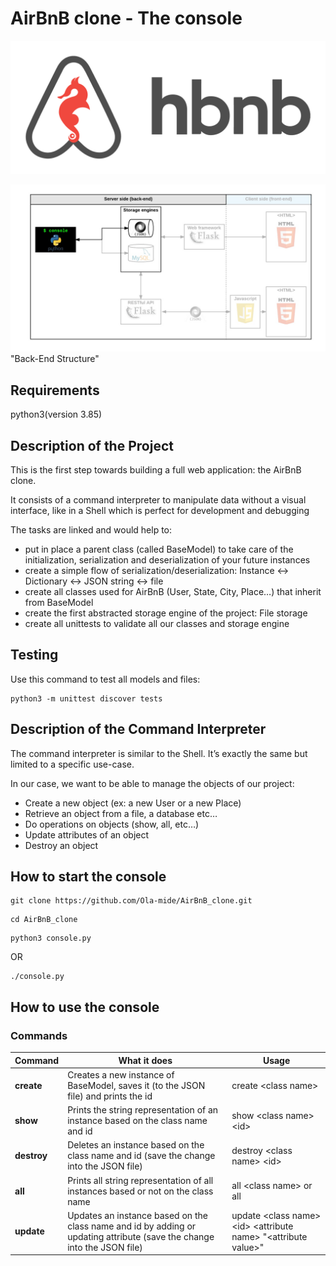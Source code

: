 # AirBnB clone - The console

![AirBnB clone](hbnb.png)

![Structure](structure.png)
"Back-End Structure"

## Requirements

python3(version 3.85)
## Description of the Project

This is the first step towards building a full web application: the AirBnB clone.

It consists of a command interpreter to manipulate data without a visual interface, like in a Shell which is perfect for development and debugging

The tasks are linked and would help to:
* put in place a parent class (called BaseModel) to take care of the initialization, serialization and deserialization of your future instances
* create a simple flow of serialization/deserialization: Instance <-> Dictionary <-> JSON string <-> file
* create all classes used for AirBnB (User, State, City, Place…) that inherit from BaseModel
* create the first abstracted storage engine of the project: File storage
* create all unittests to validate all our classes and storage engine

## Testing

Use this command to test all models and files:

```
python3 -m unittest discover tests
```

## Description of the Command Interpreter

The command interpreter is similar to the Shell. It’s exactly the same but limited to a specific use-case. 

In our case, we want to be able to manage the objects of our project:

* Create a new object (ex: a new User or a new Place)
* Retrieve an object from a file, a database etc…
* Do operations on objects (show, all, etc…)
* Update attributes of an object
* Destroy an object

## How to start the console

```
git clone https://github.com/Ola-mide/AirBnB_clone.git
```
```
cd AirBnB_clone
```
```
python3 console.py
```
OR
```
./console.py
```

## How to use the console

### Commands

Command | What it does | Usage
--- | --- | ---
**create** | Creates a new instance of BaseModel, saves it (to the JSON file) and prints the id | create \<class name\>
**show** | Prints the string representation of an instance based on the class name and id | show \<class name\> \<id\>
**destroy** | Deletes an instance based on the class name and id (save the change into the JSON file) | destroy \<class name\> \<id\>
**all** | Prints all string representation of all instances based or not on the class name | all \<class name\> or all
**update** | Updates an instance based on the class name and id by adding or updating attribute (save the change into the JSON file) | update \<class name\> \<id\> \<attribute name\> "\<attribute value\>"
